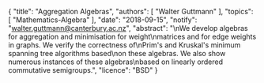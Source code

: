 {
    "title": "Aggregation Algebras",
    "authors": [
        "Walter Guttmann"
    ],
    "topics": [
        "Mathematics-Algebra"
    ],
    "date": "2018-09-15",
    "notify": "walter.guttmann@canterbury.ac.nz",
    "abstract": "\nWe develop algebras for aggregation and minimisation for weight\nmatrices and for edge weights in graphs. We verify the correctness of\nPrim's and Kruskal's minimum spanning tree algorithms based\non these algebras. We also show numerous instances of these algebras\nbased on linearly ordered commutative semigroups.",
    "licence": "BSD"
}